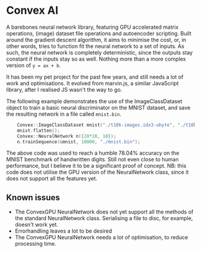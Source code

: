 # Convex AI

A barebones neural network library, featuring GPU accelerated matrix operations, (image) dataset file operations and autoencoder scripting. Built around the gradient descent algorithm, it aims to minimise the cost, or, in other words, tries to function fit the neural network to a set of inputs. As such, the neural network is completely deterministic, since the outputs stay constant if the inputs stay so as well. Nothing more than a more complex version of ```y = ax + b```.

It has been my pet project for the past few years, and still needs a lot of work and optimisations. It evolved from marvin.js, a similar JavaScript library, after I realised JS wasn't the way to go.

The following example demonstrates the use of the ImageClassDataset object to train a basic neural discriminator on the MNIST dataset, and save the resulting network in a file called ```mnist.bin```.

```cpp
    Convex::ImageClassDataset mnist("./t10k-images.idx3-ubyte", "./t10k-labels.idx1-ubyte", true);
    mnist.flatten();
    Convex::NeuralNetwork n({28*28, 10});
    n.trainSequence(&mnist, 10000, "./mnist.bin");
```

The above code was used to reach a humble 78.04% accuracy on the MNIST benchmark of handwritten digits. Still not even close to human performance, but I believe it to be a significant proof of concept. NB: this code does not utilise the GPU version of the NeuralNetwork class, since it does not support all the features yet.

## Known issues
* The ConvexGPU NeuralNetwork does not yet support all the methods of the standard NeuralNetwork class. Serialising a file to disc, for example, doesn't work yet.
* Errorhandling leaves a lot to be desired
* The ConvexGPU NeuralNetwork needs a lot of optimisation, to reduce processing time.
